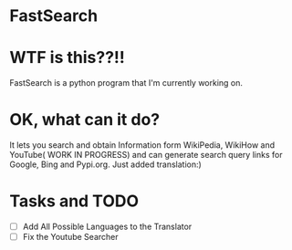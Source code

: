# FastSearch 

# WTF is this??!! 
FastSearch is a python program that I'm currently working on.

# OK, what can it do?
It lets you search and obtain Information form WikiPedia, WikiHow and YouTube( WORK IN PROGRESS) and can generate search query links for Google, Bing and Pypi.org. Just added translation:)

# Tasks and TODO
- [ ] Add All Possible Languages to the Translator
- [ ] Fix the Youtube Searcher
